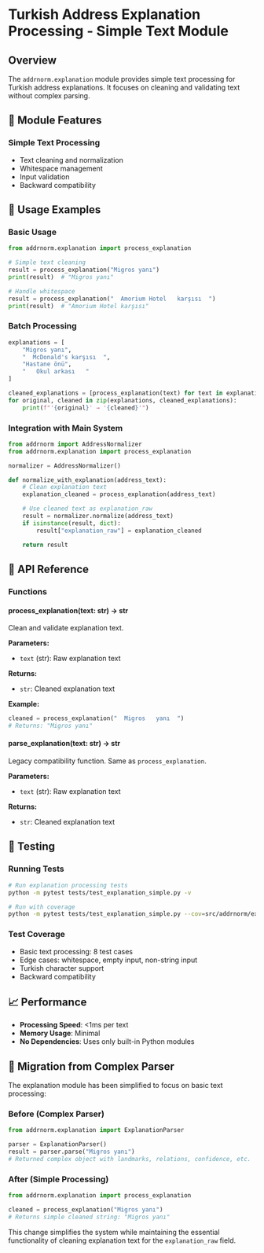 # Turkish Address Explanation Processing - Simple Text Module

## Overview

The `addrnorm.explanation` module provides simple text processing for Turkish address explanations. It focuses on cleaning and validating text without complex parsing.

## 🎯 Module Features

### Simple Text Processing
- Text cleaning and normalization
- Whitespace management
- Input validation
- Backward compatibility

## 🚀 Usage Examples

### Basic Usage
```python
from addrnorm.explanation import process_explanation

# Simple text cleaning
result = process_explanation("Migros yanı")
print(result)  # "Migros yanı"

# Handle whitespace
result = process_explanation("  Amorium Hotel   karşısı  ")
print(result)  # "Amorium Hotel karşısı"
```

### Batch Processing
```python
explanations = [
    "Migros yanı",
    "  McDonald's karşısı  ",
    "Hastane önü",
    "   Okul arkası   "
]

cleaned_explanations = [process_explanation(text) for text in explanations]
for original, cleaned in zip(explanations, cleaned_explanations):
    print(f"'{original}' → '{cleaned}'")
```

### Integration with Main System
```python
from addrnorm import AddressNormalizer
from addrnorm.explanation import process_explanation

normalizer = AddressNormalizer()

def normalize_with_explanation(address_text):
    # Clean explanation text
    explanation_cleaned = process_explanation(address_text)

    # Use cleaned text as explanation_raw
    result = normalizer.normalize(address_text)
    if isinstance(result, dict):
        result["explanation_raw"] = explanation_cleaned

    return result
```

## 🔧 API Reference

### Functions

#### process_explanation(text: str) -> str
Clean and validate explanation text.

**Parameters:**
- `text` (str): Raw explanation text

**Returns:**
- `str`: Cleaned explanation text

**Example:**
```python
cleaned = process_explanation("  Migros   yanı  ")
# Returns: "Migros yanı"
```

#### parse_explanation(text: str) -> str
Legacy compatibility function. Same as `process_explanation`.

**Parameters:**
- `text` (str): Raw explanation text

**Returns:**
- `str`: Cleaned explanation text

## 🧪 Testing

### Running Tests
```bash
# Run explanation processing tests
python -m pytest tests/test_explanation_simple.py -v

# Run with coverage
python -m pytest tests/test_explanation_simple.py --cov=src/addrnorm/explanation
```

### Test Coverage
- Basic text processing: 8 test cases
- Edge cases: whitespace, empty input, non-string input
- Turkish character support
- Backward compatibility

## 📈 Performance

- **Processing Speed**: <1ms per text
- **Memory Usage**: Minimal
- **No Dependencies**: Uses only built-in Python modules

## 🔄 Migration from Complex Parser

The explanation module has been simplified to focus on basic text processing:

### Before (Complex Parser)
```python
from addrnorm.explanation import ExplanationParser

parser = ExplanationParser()
result = parser.parse("Migros yanı")
# Returned complex object with landmarks, relations, confidence, etc.
```

### After (Simple Processing)
```python
from addrnorm.explanation import process_explanation

cleaned = process_explanation("Migros yanı")
# Returns simple cleaned string: "Migros yanı"
```

This change simplifies the system while maintaining the essential functionality of cleaning explanation text for the `explanation_raw` field.
